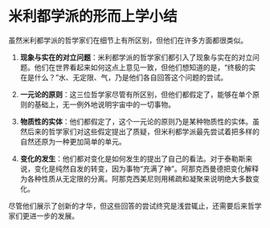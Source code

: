 # 米利都学派的形而上学小结

虽然米利都学派的哲学家们在细节上有所区别，但他们在许多方面都很类似。

1. **现象与实在的对立问题**：米利都学派的哲学家们都引入了现象与实在的对立问题。他们在世界看起来如何这点上意见一致，但他们想知道的是，“终极的实在是什么？”水、无定限、气，乃是他们各自回答这个问题的尝试。

2. **一元论的原则**：这三位哲学家尽管有所区别，但他们都假定了，能够在单个原则的基础上，无一例外地说明宇宙中的一切事物。

3. **物质性的实体**：他们都假定了，这个一元论的原则乃是某种物质性的实体。虽然后来的哲学家们对这些假定提出了质疑，但米利都学派最先尝试着把多样的自然还原为一种更加简单的单元。

4. **变化的发生**：他们都对变化是如何发生的提出了自己的看法。对于泰勒斯来说，变化是纯然自发的转变，因为事物“充满了神”。阿那克西曼德把变化解释为各种性质从无定限的分离。阿那克西美尼则用稀疏和凝聚来说明绝大多数变化。

尽管他们展示了创新的才华，但这些回答的尝试终究是浅尝辄止，还需要后来哲学家们更进一步的发展。
